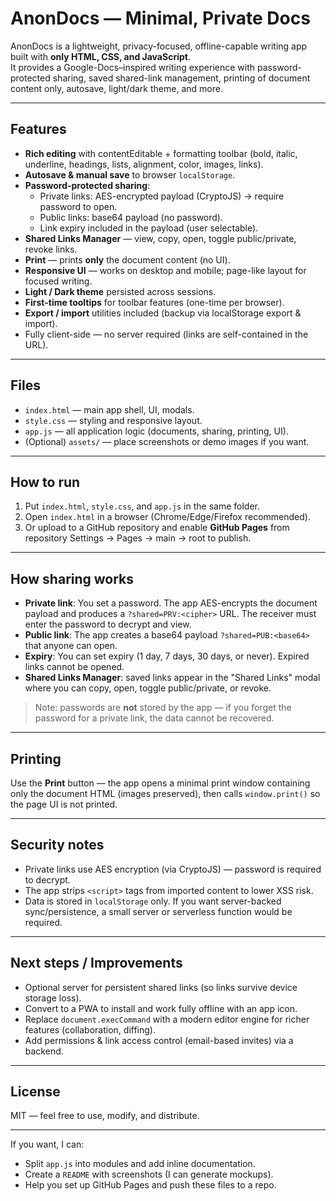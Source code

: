 # AnonDocs — Minimal, Private Docs

AnonDocs is a lightweight, privacy-focused, offline-capable writing app built with **only HTML, CSS, and JavaScript**.  
It provides a Google-Docs–inspired writing experience with password-protected sharing, saved shared-link management, printing of document content only, autosave, light/dark theme, and more.

---

## Features

- **Rich editing** with contentEditable + formatting toolbar (bold, italic, underline, headings, lists, alignment, color, images, links).
- **Autosave & manual save** to browser `localStorage`.
- **Password-protected sharing**:
  - Private links: AES-encrypted payload (CryptoJS) → require password to open.
  - Public links: base64 payload (no password).
  - Link expiry included in the payload (user selectable).
- **Shared Links Manager** — view, copy, open, toggle public/private, revoke links.
- **Print** — prints **only** the document content (no UI).
- **Responsive UI** — works on desktop and mobile; page-like layout for focused writing.
- **Light / Dark theme** persisted across sessions.
- **First-time tooltips** for toolbar features (one-time per browser).
- **Export / import** utilities included (backup via localStorage export & import).
- Fully client-side — no server required (links are self-contained in the URL).

---

## Files

- `index.html` — main app shell, UI, modals.
- `style.css` — styling and responsive layout.
- `app.js` — all application logic (documents, sharing, printing, UI).
- (Optional) `assets/` — place screenshots or demo images if you want.

---

## How to run

1. Put `index.html`, `style.css`, and `app.js` in the same folder.  
2. Open `index.html` in a browser (Chrome/Edge/Firefox recommended).  
3. Or upload to a GitHub repository and enable **GitHub Pages** from repository Settings → Pages → main → root to publish.

---

## How sharing works

- **Private link**: You set a password. The app AES-encrypts the document payload and produces a `?shared=PRV:<cipher>` URL. The receiver must enter the password to decrypt and view.
- **Public link**: The app creates a base64 payload `?shared=PUB:<base64>` that anyone can open.
- **Expiry**: You can set expiry (1 day, 7 days, 30 days, or never). Expired links cannot be opened.
- **Shared Links Manager**: saved links appear in the "Shared Links" modal where you can copy, open, toggle public/private, or revoke.

> Note: passwords are **not** stored by the app — if you forget the password for a private link, the data cannot be recovered.

---

## Printing

Use the **Print** button — the app opens a minimal print window containing only the document HTML (images preserved), then calls `window.print()` so the page UI is not printed.

---

## Security notes

- Private links use AES encryption (via CryptoJS) — password is required to decrypt.
- The app strips `<script>` tags from imported content to lower XSS risk.
- Data is stored in `localStorage` only. If you want server-backed sync/persistence, a small server or serverless function would be required.

---

## Next steps / Improvements

- Optional server for persistent shared links (so links survive device storage loss).
- Convert to a PWA to install and work fully offline with an app icon.
- Replace `document.execCommand` with a modern editor engine for richer features (collaboration, diffing).
- Add permissions & link access control (email-based invites) via a backend.

---

## License

MIT — feel free to use, modify, and distribute.

---

If you want, I can:
- Split `app.js` into modules and add inline documentation.
- Create a `README` with screenshots (I can generate mockups).
- Help you set up GitHub Pages and push these files to a repo.
